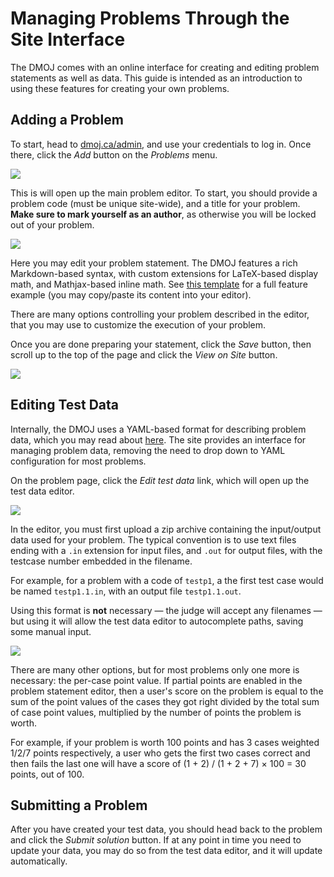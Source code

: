 # Managing Problems Through the Site Interface

The DMOJ comes with an online interface for creating and editing problem statements as well as data.
This guide is intended as an introduction to using these features for creating your own problems.

## Adding a Problem
To start, head to [dmoj.ca/admin](https://dmoj.ca/admin), and use your credentials to log in.
Once there, click the _Add_ button on the _Problems_ menu.

![](http://i.imgur.com/RFPQaUi.png)

This is will open up the main problem editor. To start, you should provide a problem code (must be unique site-wide),
and a title for your problem. **Make sure to mark yourself as an author**, as otherwise you will be locked out of your problem.

![](http://i.imgur.com/bPlNZUR.png)

Here you may edit your problem statement. The DMOJ features a rich Markdown-based syntax, with custom extensions for LaTeX-based display
math, and Mathjax-based inline math. See [this template](https://raw.githubusercontent.com/DMOJ/docs/master/sample_files/problem_markdown_example.md.txt) for a full feature example (you may copy/paste
its content into your editor).

There are many options controlling your problem described in the editor, that you may use to customize the execution of your problem.

Once you are done preparing your statement, click the _Save_ button, then scroll up to the top of the page and
click the _View on Site_ button.

![](http://i.imgur.com/ZgO5xcY.png)

## Editing Test Data
Internally, the DMOJ uses a YAML-based format for describing problem data, which you may read about [here](/problem_format/problem_format.md#problem-format).
The site provides an interface for managing problem data, removing the need to drop down to YAML configuration for most problems.

On the problem page, click the _Edit test data_ link, which will open up the test data editor.

![](http://i.imgur.com/eDWEEJk.png)

In the editor, you must first upload a zip archive containing the input/output data used for your problem. The typical convention
is to use text files ending with a `.in` extension for input files, and `.out` for output files, with the 
testcase number embedded in the filename.

For example, for a problem with a code of `testp1`, a the first test case would be named `testp1.1.in`,
with an output file `testp1.1.out`.

Using this format is **not** necessary &mdash; the judge will accept any filenames &mdash; but using it will allow the test data
editor to autocomplete paths, saving some manual input.

![](http://i.imgur.com/w5ytsgi.png)

There are many other options, but for most problems only one more is necessary: the per-case point value. If partial points
are enabled in the problem statement editor, then a user's score on the problem is equal to the 
sum of the point values of the cases they got right divided by the total sum of case point values, multiplied by the number of
points the problem is worth.

For example, if your problem is worth 100 points and has 3 cases weighted 1/2/7 points respectively, a user who gets the first
two cases correct and then fails the last one will have a score of (1 + 2) / (1 + 2 + 7) &times; 100 = 30 points, out of 100.

## Submitting a Problem
After you have created your test data, you should head back to the problem and click the _Submit solution_ button. If at any point in
time you need to update your data, you may do so from the test data editor, and it will update automatically.
